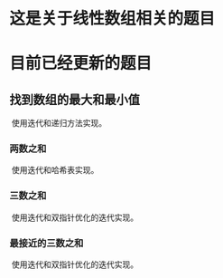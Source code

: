 # 这是关于线性数组相关的题目

# 目前已经更新的题目

## 找到数组的最大和最小值

​		使用迭代和递归方法实现。

### 两数之和

​		使用迭代和哈希表实现。

### 三数之和

​		使用迭代和双指针优化的迭代实现。

### 最接近的三数之和

​		使用迭代和双指针优化的迭代实现。